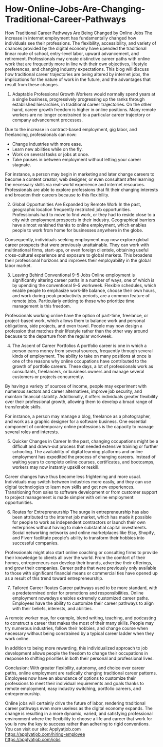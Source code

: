 # How-Online-Jobs-Are-Changing-Traditional-Career-Pathways
How Traditional Career Pathways Are Being Changed by Online Jobs
The increase in internet employment has fundamentally changed how individuals see their professions. The flexibility, accessibility, and variety of chances provided by the digital economy have upended the traditional linear route of school, entry-level labor, upward advancement, and retirement. Professionals may create distinctive career paths with online work that are frequently more in line with their own objectives, lifestyle preferences, and changing industry expectations. This blog will discuss how traditional career trajectories are being altered by internet jobs, the implications for the nature of work in the future, and the advantages that result from these changes.

1. Adaptable Professional Growth
Workers would normally spend years at a single business, progressively progressing up the ranks through established hierarchies, in traditional career trajectories. On the other hand, career growth freedom is higher in online positions. Many remote workers are no longer constrained to a particular career trajectory or company advancement processes.

Due to the increase in contract-based employment, gig labor, and freelancing, professionals can now:

- Change industries with more ease.
- Learn new abilities while on the fly.
- Work on several tasks or jobs at once.
- Take pauses in between employment without letting your career stagnate.

For instance, a person may begin in marketing and later change careers to become a content creator, web designer, or even consultant after learning the necessary skills via real-world experience and internet resources. Professionals are able to explore professions that fit their changing interests and broaden their careers because to this flexibility.

2. Global Opportunities Are Expanded by Remote Work
In the past, geographic location frequently restricted job opportunities. Professionals had to move to find work, or they had to reside close to a city with employment prospects in their industry. Geographical barriers have almost vanished thanks to online employment, which enables people to work from home for businesses anywhere in the globe.

Consequently, individuals seeking employment may now explore global career prospects that were previously unattainable. They can work with multinational firms, start-ups, or even foreign clientele, obtaining useful cross-cultural experience and exposure to global markets. This broadens their professional horizons and improves their employability in the global labor market.

3. Leaving Behind Conventional 9–5 Jobs
Online employment is significantly altering career paths in a number of ways, one of which is by upending the conventional 9–5 workweek. Flexible schedules, which enable people to emphasize work-life balance, choose their own hours, and work during peak productivity periods, are a common feature of remote jobs. Particularly enticing to those who prioritize time management is this freedom.

Professionals working online have the option of part-time, freelance, or project-based work, which allows them to balance work and personal obligations, side projects, and even travel. People may now design a profession that matches their lifestyle rather than the other way around because to the departure from the regular workweek.

4. The Ascent of Career Portfolios
A portfolio career is one in which a person earns money from several sources, frequently through several kinds of employment. The ability to take on many positions at once is one of the reasons why online occupations have contributed to the growth of portfolio careers. These days, a lot of professionals work as consultants, freelancers, or business owners and manage several customers or projects concurrently.

By having a variety of sources of income, people may experiment with numerous sectors and career alternatives, improve job security, and maintain financial stability. Additionally, it offers individuals greater flexibility over their professional growth, allowing them to develop a broad range of transferable skills.

For instance, a person may manage a blog, freelance as a photographer, and work as a graphic designer for a software business. One essential component of contemporary online professions is the capacity to manage several roles and interests.

5. Quicker Changes in Career
In the past, changing occupations might be a difficult and drawn-out process that needed extensive training or further schooling. The availability of digital learning platforms and online employment has expedited the process of changing careers. Instead of waiting years to complete online courses, certificates, and bootcamps, workers may now instantly upskill or reskill.

Career changes have thus become less frightening and more usual. Individuals may switch between industries more easily, and they can use digital technologies to learn new skills and get new experiences. Transitioning from sales to software development or from customer support to project management is made simpler with online employment opportunities.

6. Routes for Entrepreneurship
The surge in entrepreneurship has also been attributed to the internet job market, which has made it possible for people to work as independent contractors or launch their own enterprises without having to make substantial capital investments. Social networking networks and online marketplaces like Etsy, Shopify, and Fiverr facilitate people's ability to transform their hobbies into successful companies.

Professionals might also start online coaching or consulting firms to provide their knowledge to clients all over the world. From the comfort of their homes, entrepreneurs can develop their brands, advertise their offerings, and grow their companies. Career paths that were previously only available to those with significant financial means or commercial ties have opened up as a result of this trend toward entrepreneurship.

7. Tailored Career Routes
Career pathways used to be more standard, with a predetermined order for promotions and responsibilities. Online employment nowadays enables extremely customized career paths. Employees have the ability to customize their career pathways to align with their beliefs, interests, and abilities.

A remote worker may, for example, blend writing, teaching, and podcasting to construct a career that makes the most of their many skills. People may try numerous industries, follow their hobbies, and change course when necessary without being constrained by a typical career ladder when they work online.

In addition to being more rewarding, this individualized approach to job development allows people the freedom to change their occupations in response to shifting priorities in both their personal and professional lives.

Conclusion:
With greater flexibility, autonomy, and choice over career paths, online employment are radically changing traditional career patterns. Employees now have an abundance of options to customize their professions to meet their individual requirements and goals thanks to remote employment, easy industry switching, portfolio careers, and entrepreneurship.

Online jobs will certainly drive the future of labor, rendering traditional career pathways even more useless as the digital economy expands. The change is resulting in a more dynamic, varied, and satisfying professional environment where the flexibility to choose a life and career that work for you is now the key to success rather than adhering to rigid conventions.
You can visit our site: Applyatjob.com<br>
 https://applyatjob.com/hiring-employee<br>
https://applyatjob.com/jobs
